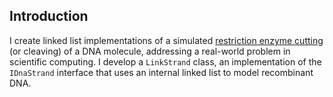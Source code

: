 ## Introduction

I create linked list implementations of a simulated [restriction enzyme cutting](https://en.wikipedia.org/wiki/Restriction_enzyme) (or cleaving) of a DNA molecule, addressing a real-world problem in scientific computing. I develop a `LinkStrand` class, an implementation of the `IDnaStrand` interface that uses an internal linked list to model recombinant DNA. 
